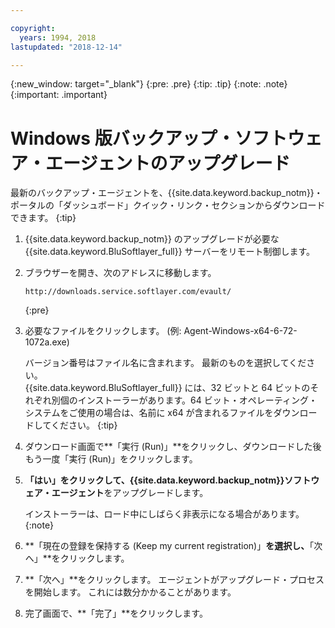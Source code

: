 ```yaml
---

copyright:
  years: 1994, 2018
lastupdated: "2018-12-14"

---
```

{:new_window: target="_blank"}
{:pre: .pre}
{:tip: .tip}
{:note: .note}
{:important: .important}

# Windows 版バックアップ・ソフトウェア・エージェントのアップグレード

最新のバックアップ・エージェントを、{{site.data.keyword.backup_notm}}・ポータルの「ダッシュボード」クイック・リンク・セクションからダウンロードできます。
{:tip}

1. {{site.data.keyword.backup_notm}} のアップグレードが必要な {{site.data.keyword.BluSoftlayer_full}} サーバーをリモート制御します。
2. ブラウザーを開き、次のアドレスに移動します。
   ```
   http://downloads.service.softlayer.com/evault/
   ```
   {:pre}
3. 必要なファイルをクリックします。 (例: Agent-Windows-x64-6-72-1072a.exe)

   バージョン番号はファイル名に含まれます。 最新のものを選択してください。 <br/>{{site.data.keyword.BluSoftlayer_full}} には、32 ビットと 64 ビットのそれぞれ別個のインストーラーがあります。64 ビット・オペレーティング・システムをご使用の場合は、名前に x64 が含まれるファイルをダウンロードしてください。
   {:tip}
4. ダウンロード画面で**「実行 (Run)」**をクリックし、ダウンロードした後もう一度「実行 (Run)」をクリックします。
5. **「はい」**をクリックして、**{{site.data.keyword.backup_notm}}ソフトウェア・エージェント**をアップグレードします。

   インストーラーは、ロード中にしばらく非表示になる場合があります。
   {:note}
6. **「現在の登録を保持する (Keep my current registration)」**を選択し、**「次へ」**をクリックします。
7. **「次へ」**をクリックします。 エージェントがアップグレード・プロセスを開始します。 これには数分かかることがあります。
8. 完了画面で、**「完了」**をクリックします。

